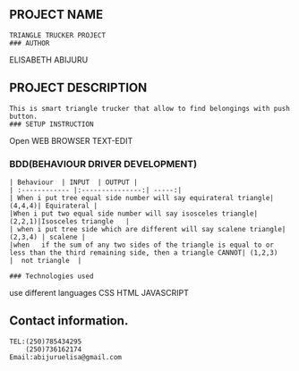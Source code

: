 ## PROJECT NAME
```
TRIANGLE TRUCKER PROJECT
### AUTHOR
```
ELISABETH ABIJURU
## PROJECT DESCRIPTION
```
This is smart triangle trucker that allow to find belongings with push button.
### SETUP INSTRUCTION
```
Open WEB BROWSER
TEXT-EDIT
### BDD(BEHAVIOUR DRIVER DEVELOPMENT)
```
| Behaviour  | INPUT  | OUTPUT |
| :------------ |:---------------:| -----:|
| When i put tree equal side number will say equirateral triangle|(4,4,4)| Equirateral |
|When i put two equal side number will say isosceles triangle| (2,2,1)|Isosceles triangle   |
| when i put tree side which are different will say scalene triangle|(2,3,4) | scalene |
|when   if the sum of any two sides of the triangle is equal to or less than the third remaining side, then a triangle CANNOT| (1,2,3)           |  not triangle  |

### Technologies used
```
use different languages
CSS
HTML
JAVASCRIPT

## Contact information.
```
TEL:(250)785434295
    (250)736162174
Email:abijuruelisa@gmail.com






